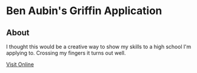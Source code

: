 # Ben Aubin's Griffin Application

## About

I thought this would be a creative way to show my skills to a high school I'm applying to. Crossing my fingers it turns
out well.

[Visit Online](http://bensites.com/griffin-application/)